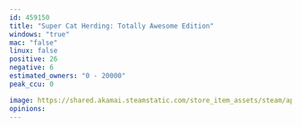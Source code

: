 ```yaml
---
id: 459150
title: "Super Cat Herding: Totally Awesome Edition"
windows: "true"
mac: "false"
linux: false
positive: 26
negative: 6
estimated_owners: "0 - 20000"
peak_ccu: 0

image: https://shared.akamai.steamstatic.com/store_item_assets/steam/apps/459150/header.jpg?t=1572317643
opinions:
---
```

